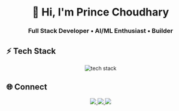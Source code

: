 <h1 align="center">👋 Hi, I'm Prince Choudhary</h1>
<h3 align="center">Full Stack Developer • AI/ML Enthusiast • Builder</h3>


## ⚡ Tech Stack
<p align="center">
  <img src="https://github-readme-tech-stack.vercel.app/api/cards?theme=glass&lineCount=2&line1=html5,html,FF5733;css3,css,2965f1;javascript,js,F7DF1E;react,react,61DBFB;node.js,node.js,3C873A&line2=mongodb,mongodb,4DB33D;python,python,3776AB;c++,c++,00599C;tailwindcss,tailwind,38BDF8" alt="tech stack" />
</p>



## 🌐 Connect
<p align="center">
  <a href="mailto:prince.1978choudhary@gmail.com">
    <img src="https://img.shields.io/badge/Email-Glass?style=for-the-badge&logo=gmail&logoColor=white&color=transparent&labelColor=0d1117" />
  </a>
  <a href="[https://www.linkedin.com/in/your-link](https://www.linkedin.com/in/prince-choudhary-18b803293/)" target="_blank">
    <img src="https://img.shields.io/badge/LinkedIn-Glass?style=for-the-badge&logo=linkedin&logoColor=white&color=transparent&labelColor=0d1117" />
  </a>
  <a href="[https://github.com/princechoudhary](https://github.com/choudharyprince03)" target="_blank">
    <img src="https://img.shields.io/badge/GitHub-Glass?style=for-the-badge&logo=github&logoColor=white&color=transparent&labelColor=0d1117" />
  </a>
</p>
